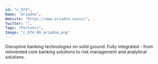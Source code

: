 ```yaml
--- 
id: "c_074", 
Name: "Ariadne", 
Website: "https://www.ariadne.swiss/", 
Twitter: "", 
Tags: "Partners", 
Image: "c_074_00_ariadne.png" 
--- 
```

<!--lang:en--> 
Disruptive banking technologies on solid ground. Fully integrated - from reinvented core banking solutions to risk management and analytical solutions.
<!--lang:es--] 
Tecnologías bancarias disruptivas en tierra firme. Totalmente integrado: desde soluciones bancarias centrales reinventadas hasta soluciones analíticas y de gestión de riesgos.
<!--lang:de--] 
Disruptive Banking-Technologien auf festem Boden. Vollständig integriert – von neu erfundenen Core-Banking-Lösungen bis hin zu Risikomanagement- und Analyselösungen.
<!--lang:fr--] 
Des technologies bancaires perturbatrices sur des bases solides. Entièrement intégré - des solutions bancaires de base réinventées aux solutions de gestion des risques et d'analyse.
<!--lang:pl--] 
Rewolucyjne technologie bankowe na solidnym gruncie. W pełni zintegrowany - od wymyślonych na nowo podstawowych rozwiązań bankowych po rozwiązania do zarządzania ryzykiem i rozwiązania analityczne.
<!--lang:uk--] 
Проривні банківські технології на міцному ґрунті. Повністю інтегрований – від оновлених основних банківських рішень до управління ризиками та аналітичних рішень.
[!--lang:*--> 
